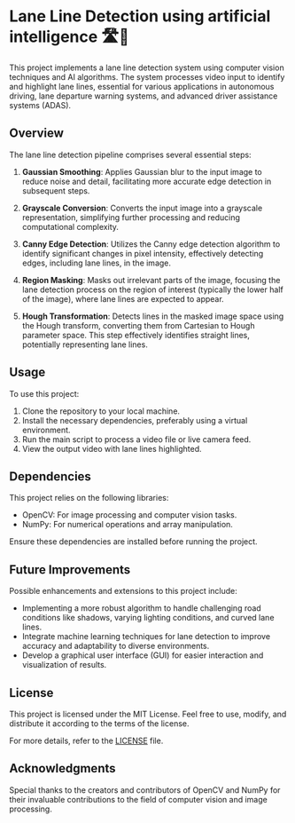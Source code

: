 # Lane Line Detection using artificial intelligence 🛣🤖

This project implements a lane line detection system using computer vision techniques and AI algorithms. The system processes video input to identify and highlight lane lines, essential for various applications in autonomous driving, lane departure warning systems, and advanced driver assistance systems (ADAS).

## Overview

The lane line detection pipeline comprises several essential steps:

1. **Gaussian Smoothing**: Applies Gaussian blur to the input image to reduce noise and detail, facilitating more accurate edge detection in subsequent steps.

2. **Grayscale Conversion**: Converts the input image into a grayscale representation, simplifying further processing and reducing computational complexity.

3. **Canny Edge Detection**: Utilizes the Canny edge detection algorithm to identify significant changes in pixel intensity, effectively detecting edges, including lane lines, in the image.

4. **Region Masking**: Masks out irrelevant parts of the image, focusing the lane detection process on the region of interest (typically the lower half of the image), where lane lines are expected to appear.

5. **Hough Transformation**: Detects lines in the masked image space using the Hough transform, converting them from Cartesian to Hough parameter space. This step effectively identifies straight lines, potentially representing lane lines.

## Usage

To use this project:

1. Clone the repository to your local machine.
2. Install the necessary dependencies, preferably using a virtual environment.
3. Run the main script to process a video file or live camera feed.
4. View the output video with lane lines highlighted.

## Dependencies

This project relies on the following libraries:

- OpenCV: For image processing and computer vision tasks.
- NumPy: For numerical operations and array manipulation.

Ensure these dependencies are installed before running the project.

## Future Improvements

Possible enhancements and extensions to this project include:

- Implementing a more robust algorithm to handle challenging road conditions like shadows, varying lighting conditions, and curved lane lines.
- Integrate machine learning techniques for lane detection to improve accuracy and adaptability to diverse environments.
- Develop a graphical user interface (GUI) for easier interaction and visualization of results.

## License

This project is licensed under the MIT License. Feel free to use, modify, and distribute it according to the terms of the license.

For more details, refer to the [LICENSE](LICENSE) file.

## Acknowledgments

Special thanks to the creators and contributors of OpenCV and NumPy for their invaluable contributions to the field of computer vision and image processing.

